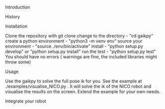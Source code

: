 Introduction

History

Installation

Clone the repository with git clone 
change to the directory - "cd gaikpy"
create a python environment - "python3 -m venv env"
source your environment - "source ./env/bin/activate"
install - "python setup.py develop" or "python setup.py install"
run the test - "python setup.py test"
You should have no errors ( warnings are fine, the included libraries might throw some)

Usage

Use the gaikpy to solve the full pose ik for you. 
See the example at ./examples/visualise_NICO.py . It will solve the ik of the NICO robot and visualise the results on the screen. Extend the example for your own needs.

Integrate your robot